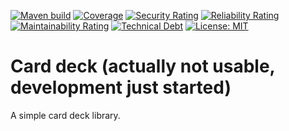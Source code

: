 [![Maven build](https://github.com/mcs/carddeck/actions/workflows/maven.yml/badge.svg)](https://github.com/mcs/carddeck/actions/workflows/maven.yml)
[![Coverage](https://sonarcloud.io/api/project_badges/measure?project=mcs_carddeck&metric=coverage)](https://sonarcloud.io/summary/new_code?id=mcs_carddeck)
[![Security Rating](https://sonarcloud.io/api/project_badges/measure?project=mcs_carddeck&metric=security_rating)](https://sonarcloud.io/summary/new_code?id=mcs_carddeck)
[![Reliability Rating](https://sonarcloud.io/api/project_badges/measure?project=mcs_carddeck&metric=reliability_rating)](https://sonarcloud.io/summary/new_code?id=mcs_carddeck)
[![Maintainability Rating](https://sonarcloud.io/api/project_badges/measure?project=mcs_carddeck&metric=sqale_rating)](https://sonarcloud.io/summary/new_code?id=mcs_carddeck)
[![Technical Debt](https://sonarcloud.io/api/project_badges/measure?project=mcs_carddeck&metric=sqale_index)](https://sonarcloud.io/summary/new_code?id=mcs_carddeck)
[![License: MIT](https://img.shields.io/badge/License-MIT-yellow.svg)](https://opensource.org/licenses/MIT)

# Card deck (actually not usable, development just started)
A simple card deck library.
